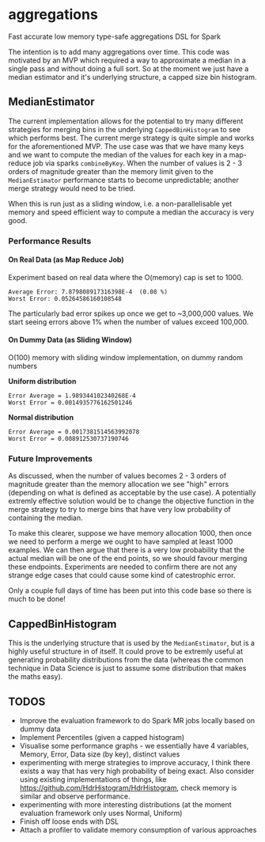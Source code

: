 # aggregations

Fast accurate low memory type-safe aggregations DSL for Spark

The intention is to add many aggregations over time.  This code was motivated by an MVP which required a way to approximate a median in a single pass and without doing a full sort.  So at the moment we just have a median estimator and it's underlying structure, a capped size bin histogram.

## MedianEstimator

The current implementation allows for the potential to try many different strategies for merging bins in the underlying `CappedBinHistogram` to see which performs best.  The current merge strategy is quite simple and works for the aforementioned MVP. The use case was that we have many keys and we want to compute the median of the values for each key in a map-reduce job via sparks `combineByKey`.  When the number of values is 2 - 3 orders of magnitude greater than the memory limit given to the `MedianEstimator` performance starts to become unpredictable; another merge strategy would need to be tried.

When this is run just as a sliding window, i.e. a non-parallelisable yet memory and speed efficient way to compute a median the accuracy is very good.

### Performance Results

#### On Real Data (as Map Reduce Job)

Experiment based on real data where the O(memory) cap is set to 1000.

```
Average Error: 7.879808917316398E-4  (0.08 %)
Worst Error: 0.05264586160108548
```

The particularly bad error spikes up once we get to ~3,000,000 values.  We start seeing errors above 1% when the number of values exceed 100,000.

#### On Dummy Data (as Sliding Window)

O(100) memory with sliding window implementation, on dummy random numbers

**Uniform distribution**

```
Error Average = 1.989344102340268E-4
Worst Error = 0.0014935776162501246
```

**Normal distribution**

```
Error Average = 0.0017381514563992078
Worst Error = 0.008912530737190746
```

### Future Improvements

As discussed, when the number of values becomes 2 - 3 orders of magnitude greater than the memory allocation we see "high" errors (depending on what is defined as acceptable by the use case).  A potentially extremly effective solution would be to change the objective function in the merge strategy to try to merge bins that have very low probability of containing the median.  

To make this clearer, suppose we have memory allocation 1000, then once we need to perform a merge we ought to have sampled at least 1000 examples.  We can then argue that there is a very low probability that the actual median will be one of the end points, so we should favour merging these endpoints.  Experiments are needed to confirm there are not any strange edge cases that could cause some kind of catestrophic error.

Only a couple full days of time has been put into this code base so there is much to be done!

## CappedBinHistogram

This is the underlying structure that is used by the `MedianEstimator`, but is a highly useful structure in of itself.  It could prove to be extremly useful at generating probability distributions from the data (whereas the common technique in Data Science is just to assume some distribution that makes the maths easy).

## TODOS

 - Improve the evaluation framework to do Spark MR jobs locally based on dummy data
 - Implement Percentiles (given a capped histogram)
 - Visualise some performance graphs - we essentially have 4 variables, Memory, Error, Data size (by key), distinct values
 - experimenting with merge strategies to improve accuracy, I think there exists a way that has very high probability of being exact. Also consider using existing implementations of things, like https://github.com/HdrHistogram/HdrHistogram, check memory is similar and observe performance.
 - experimenting with more interesting distributions (at the moment evaluation framework only uses Normal, Uniform)
 - Finish off loose ends with DSL
 - Attach a profiler to validate memory consumption of various approaches

